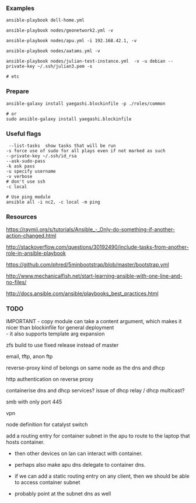 
### Examples

```
ansible-playbook dell-home.yml

ansible-playbook nodes/geonetwork2.yml -v

ansible-playbook nodes/apu.yml -i 192.168.42.1, -v

ansible-playbook nodes/aatams.yml -v

ansible-playbook nodes/julian-test-instance.yml  -v -u debian --private-key ~/.ssh/julian3.pem -s

# etc

``` 


### Prepare
```
ansible-galaxy install yaegashi.blockinfile -p ./roles/common

# or
sudo ansible-galaxy install yaegashi.blockinfile

```

### Useful flags
```
 --list-tasks  show tasks that will be run
-s force use of sudo for all plays even if not marked as such
--private-key ~/.ssh/id_rsa
--ask-sudo-pass
-k ask pass
-u specify username 
-v verbose
# don't use ssh
-c local

# Use ping module
ansible all -i nc2, -c local -m ping
```

### Resources

https://raymii.org/s/tutorials/Ansible_-_Only-do-something-if-another-action-changed.html

http://stackoverflow.com/questions/30192490/include-tasks-from-another-role-in-ansible-playbook

https://github.com/phred/5minbootstrap/blob/master/bootstrap.yml

http://www.mechanicalfish.net/start-learning-ansible-with-one-line-and-no-files/

http://docs.ansible.com/ansible/playbooks_best_practices.html

### TODO

IMPORTANT - copy module can take a content argument, which makes it nicer 
            than blockinfile for general deployment   
            - it also supports template arg expansion

zfs build to use fixed release instead of master

email, tftp, anon ftp  

reverse-proxy kind of belongs on same node as the dns and dhcp
  
http authentication on reverse proxy

containerise dns and dhcp services? issue of dhcp relay / dhcp multicast?

smb with only port 445

vpn

node definition for catalyst switch

add a routing entry for container subnet in the apu to route to the laptop that hosts container. 
  - then other devices on lan can interact with container.
  - perhaps also make apu dns delegate to container dns.

  - if we can add a static routing entry on any client, then we should be able to access container subnet
  - probably point at the subnet dns as well


